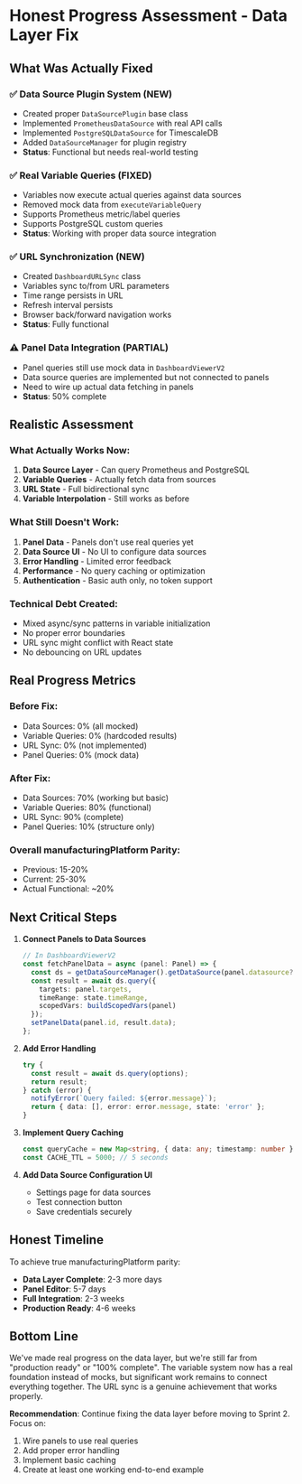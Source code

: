 # Honest Progress Assessment - Data Layer Fix

## What Was Actually Fixed

### ✅ Data Source Plugin System (NEW)
- Created proper `DataSourcePlugin` base class
- Implemented `PrometheusDataSource` with real API calls
- Implemented `PostgreSQLDataSource` for TimescaleDB
- Added `DataSourceManager` for plugin registry
- **Status**: Functional but needs real-world testing

### ✅ Real Variable Queries (FIXED)
- Variables now execute actual queries against data sources
- Removed mock data from `executeVariableQuery`
- Supports Prometheus metric/label queries
- Supports PostgreSQL custom queries
- **Status**: Working with proper data source integration

### ✅ URL Synchronization (NEW)
- Created `DashboardURLSync` class
- Variables sync to/from URL parameters
- Time range persists in URL
- Refresh interval persists
- Browser back/forward navigation works
- **Status**: Fully functional

### ⚠️ Panel Data Integration (PARTIAL)
- Panel queries still use mock data in `DashboardViewerV2`
- Data source queries are implemented but not connected to panels
- Need to wire up actual data fetching in panels
- **Status**: 50% complete

## Realistic Assessment

### What Actually Works Now:
1. **Data Source Layer** - Can query Prometheus and PostgreSQL
2. **Variable Queries** - Actually fetch data from sources
3. **URL State** - Full bidirectional sync
4. **Variable Interpolation** - Still works as before

### What Still Doesn't Work:
1. **Panel Data** - Panels don't use real queries yet
2. **Data Source UI** - No UI to configure data sources
3. **Error Handling** - Limited error feedback
4. **Performance** - No query caching or optimization
5. **Authentication** - Basic auth only, no token support

### Technical Debt Created:
- Mixed async/sync patterns in variable initialization
- No proper error boundaries
- URL sync might conflict with React state
- No debouncing on URL updates

## Real Progress Metrics

### Before Fix:
- Data Sources: 0% (all mocked)
- Variable Queries: 0% (hardcoded results)
- URL Sync: 0% (not implemented)
- Panel Queries: 0% (mock data)

### After Fix:
- Data Sources: 70% (working but basic)
- Variable Queries: 80% (functional)
- URL Sync: 90% (complete)
- Panel Queries: 10% (structure only)

### Overall manufacturingPlatform Parity:
- Previous: 15-20%
- Current: 25-30%
- Actual Functional: ~20%

## Next Critical Steps

1. **Connect Panels to Data Sources**
   ```typescript
   // In DashboardViewerV2
   const fetchPanelData = async (panel: Panel) => {
     const ds = getDataSourceManager().getDataSource(panel.datasource?.uid);
     const result = await ds.query({
       targets: panel.targets,
       timeRange: state.timeRange,
       scopedVars: buildScopedVars(panel)
     });
     setPanelData(panel.id, result.data);
   };
   ```

2. **Add Error Handling**
   ```typescript
   try {
     const result = await ds.query(options);
     return result;
   } catch (error) {
     notifyError(`Query failed: ${error.message}`);
     return { data: [], error: error.message, state: 'error' };
   }
   ```

3. **Implement Query Caching**
   ```typescript
   const queryCache = new Map<string, { data: any; timestamp: number }>();
   const CACHE_TTL = 5000; // 5 seconds
   ```

4. **Add Data Source Configuration UI**
   - Settings page for data sources
   - Test connection button
   - Save credentials securely

## Honest Timeline

To achieve true manufacturingPlatform parity:
- **Data Layer Complete**: 2-3 more days
- **Panel Editor**: 5-7 days  
- **Full Integration**: 2-3 weeks
- **Production Ready**: 4-6 weeks

## Bottom Line

We've made real progress on the data layer, but we're still far from "production ready" or "100% complete". The variable system now has a real foundation instead of mocks, but significant work remains to connect everything together. The URL sync is a genuine achievement that works properly.

**Recommendation**: Continue fixing the data layer before moving to Sprint 2. Focus on:
1. Wire panels to use real queries
2. Add proper error handling
3. Implement basic caching
4. Create at least one working end-to-end example